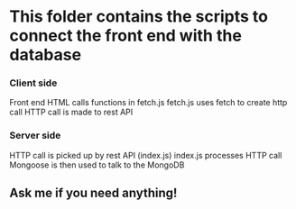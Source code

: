 # This folder contains the scripts to connect the front end with the database


### Client side
Front end HTML calls functions in fetch.js
fetch.js uses fetch to create http call
HTTP call is made to rest API


### Server side
HTTP call is picked up by rest API (index.js)
index.js processes HTTP call
Mongoose is then used to talk to the MongoDB


## Ask me if you need anything!